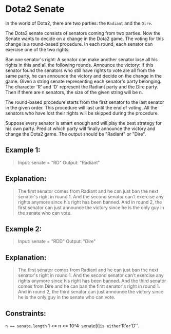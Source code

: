 # Dota2 Senate

In the world of Dota2, there are two parties: the `Radiant` and the `Dire`.

The Dota2 senate consists of senators coming from two parties. Now the Senate wants to decide on a change in the Dota2 game. The voting for this change is a round-based procedure. In each round, each senator can exercise one of the two rights:

Ban one senator's right: A senator can make another senator lose all his rights in this and all the following rounds.
Announce the victory: If this senator found the senators who still have rights to vote are all from the same party, he can announce the victory and decide on the change in the game.
Given a string senate representing each senator's party belonging. The character 'R' and 'D' represent the Radiant party and the Dire party. Then if there are n senators, the size of the given string will be n.

The round-based procedure starts from the first senator to the last senator in the given order. This procedure will last until the end of voting. All the senators who have lost their rights will be skipped during the procedure.

Suppose every senator is smart enough and will play the best strategy for his own party. Predict which party will finally announce the victory and change the Dota2 game. The output should be "Radiant" or "Dire".

 

## Example 1:

> Input: senate = "RD"
> Output: "Radiant"

## Explanation: 
> The first senator comes from Radiant and he can just ban the next senator's right in round 1. 
> And the second senator can't exercise any rights anymore since his right has been banned. 
> And in round 2, the first senator can just announce the victory since he is the only guy in the senate who can vote.

## Example 2:

> Input: senate = "RDD"
> Output: "Dire"

## Explanation: 

> The first senator comes from Radiant and he can just ban the next senator's right in round 1. 
> And the second senator can't exercise any rights anymore since his right has been banned. 
> And the third senator comes from Dire and he can ban the first senator's right in round 1. 
> And in round 2, the third senator can just announce the victory since he is the only guy in the senate who can vote.
 

## Constraints:

`n == senate.length`
1 <= n <= 10^4`
`senate[i]` is either `'R'` or `'D'`.
